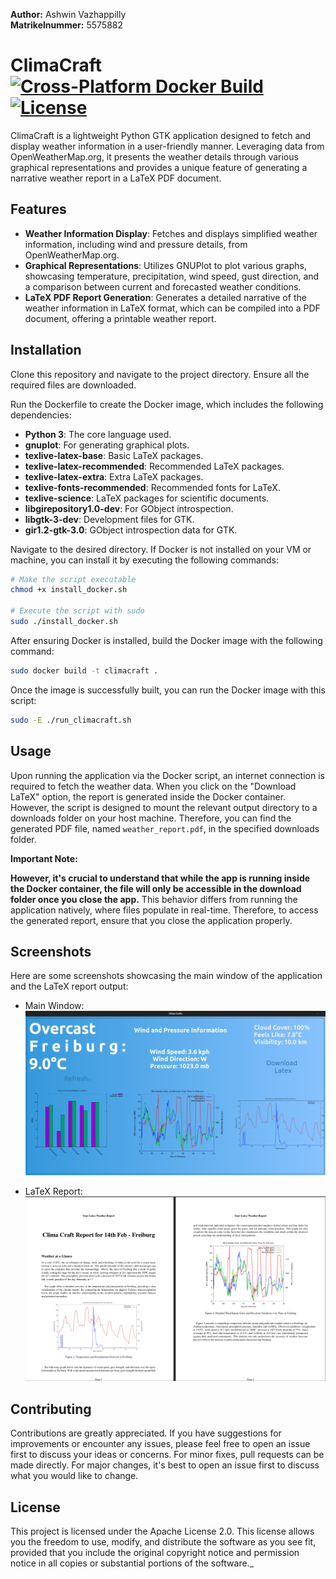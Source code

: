 **Author:** Ashwin Vazhappilly  
**Matrikelnummer:** 5575882

# ClimaCraft [![Cross-Platform Docker Build](https://github.com/ashdriod/ClimaCraft/actions/workflows/main.yml/badge.svg)](https://github.com/ashdriod/ClimaCraft/actions/workflows/main.yml) [![License](https://img.shields.io/badge/License-Apache_2.0-blue.svg)](https://opensource.org/licenses/Apache-2.0)



ClimaCraft is a lightweight Python GTK application designed to fetch and display weather information in a user-friendly
manner. Leveraging data from OpenWeatherMap.org, it presents the weather details through various graphical
representations and provides a unique feature of generating a narrative weather report in a LaTeX PDF document.

## Features

- **Weather Information Display**: Fetches and displays simplified weather information, including wind and pressure
  details, from OpenWeatherMap.org.
- **Graphical Representations**: Utilizes GNUPlot to plot various graphs, showcasing temperature, precipitation, wind
  speed, gust direction, and a comparison between current and forecasted weather conditions.
- **LaTeX PDF Report Generation**: Generates a detailed narrative of the weather information in LaTeX format, which can
  be compiled into a PDF document, offering a printable weather report.

## Installation

Clone this repository and navigate to the project directory. Ensure all the required files are downloaded.

Run the Dockerfile to create the Docker image, which includes the following dependencies:

- **Python 3**: The core language used.
- **gnuplot**: For generating graphical plots.
- **texlive-latex-base**: Basic LaTeX packages.
- **texlive-latex-recommended**: Recommended LaTeX packages.
- **texlive-latex-extra**: Extra LaTeX packages.
- **texlive-fonts-recommended**: Recommended fonts for LaTeX.
- **texlive-science**: LaTeX packages for scientific documents.
- **libgirepository1.0-dev**: For GObject introspection.
- **libgtk-3-dev**: Development files for GTK.
- **gir1.2-gtk-3.0**: GObject introspection data for GTK.

Navigate to the desired directory. If Docker is not installed on your VM or machine, you can install it by executing the
following commands:

```bash
# Make the script executable
chmod +x install_docker.sh

# Execute the script with sudo
sudo ./install_docker.sh
```

After ensuring Docker is installed, build the Docker image with the following command:

```bash
sudo docker build -t climacraft .
```

Once the image is successfully built, you can run the Docker image with this script:

```bash
sudo -E ./run_climacraft.sh
```

## Usage

Upon running the application via the Docker script, an internet connection is required to fetch the weather data. When
you click on the "Download LaTeX" option, the report is generated inside the Docker container. However, the script is
designed to mount the relevant output directory to a downloads folder on your host machine. Therefore, you can find the
generated PDF file, named `weather_report.pdf`, in the specified downloads folder.

**Important Note:**

**However, it's crucial to understand that while the app is running inside the Docker container, the file will only be
accessible in the download folder once you close the app.** This behavior differs from running the application natively,
where files populate in real-time. Therefore, to access the generated report, ensure that you close the application
properly.

## Screenshots

Here are some screenshots showcasing the main window of the application and the LaTeX report output:

- Main Window:
  ![Main Window](data/Screenshots/Mainwindow.png)

- LaTeX Report:
  ![LaTeX Report](data/Screenshots/Latexreport.png)

## Contributing

Contributions are greatly appreciated. If you have suggestions for improvements or encounter any issues, please feel
free to open an issue first to discuss your ideas or concerns. For minor fixes, pull requests can be made directly. For
major changes, it's best to open an issue first to discuss what you would like to change.

## License

This project is licensed under the Apache License 2.0. This license allows you the freedom to use, modify, and
distribute the software as you see fit, provided that you include the original copyright notice and permission notice in
all copies or substantial portions of the software._
